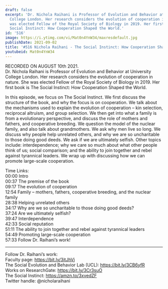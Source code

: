 ```yaml
---
draft: false
excerpt: 'Dr. Nichola Raihani is Professor of Evolution and Behavior at University
  College London. Her research considers the evolution of cooperation in nature. She
  was elected Fellow of the Royal Society of Biology in 2019. Her first book is The
  Social Instinct: How Cooperation Shaped the World.'
id: '516'
image: https://i.ytimg.com/vi/Mat0n4YnW34/maxresdefault.jpg
publishDate: 2021-09-02
title: '#516 Nichola Raihani - The Social Instinct: How Cooperation Shaped the World'
youtubeid: Mat0n4YnW34
---
```

<div class="timelinks">

RECORDED ON AUGUST 10th 2021.  
Dr. Nichola Raihani is Professor of Evolution and Behavior at University College London. Her research considers the evolution of cooperation in nature. She was elected Fellow of the Royal Society of Biology in 2019. Her first book is The Social Instinct: How Cooperation Shaped the World.

In this episode, we focus on The Social Instinct. We first discuss the structure of the book, and why the focus is on cooperation. We talk about the mechanisms used to explain the evolution of cooperation – kin selection, reciprocal altruism, and group selection. We then get into what a family is from a evolutionary perspective, and discuss the role of mothers and fathers, and cooperative breeding. We question the model of the nuclear family, and also talk about grandmothers. We ask why men live so long. We discuss why people help unrelated others, and why we are so uncharitable to those doing good deeds. We ask if we are ultimately selfish. Other topics include: interdependence; why we care so much about what other people think of us; social comparison; and the ability to join together and rebel against tyrannical leaders. We wrap up with discussing how we can promote large-scale cooperation.

Time Links:  
<time>00:00</time> Intro  
<time>00:37</time> The premise of the book  
<time>09:17</time> The evolution of cooperation  
<time>12:54</time> Family – mothers, fathers, cooperative breeding, and the nuclear family  
<time>28:38</time> Helping unrelated others  
<time>34:17</time> Why are we so uncharitable to those doing good deeds?  
<time>37:24</time> Are we ultimately selfish?  
<time>39:47</time> Interdependence  
<time>42:33</time> Social reputation  
<time>51:11</time> The ability to join together and rebel against tyrannical leaders  
<time>54:49</time> Promoting large-scale cooperation  
<time>57:33</time> Follow Dr. Raihani’s work!

---

Follow Dr. Raihani’s work:  
Faculty page: https://bit.ly/3itJhVj  
The Social Evolution and Behavior Lab (UCL): https://bit.ly/3CB6yfR  
Works on ResearchGate: https://bit.ly/3Cr3suO  
The Social Instinct: https://amzn.to/3xvedZF  
Twitter handle: @nicholaraihani
</div>

